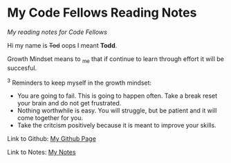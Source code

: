 # My Code Fellows Reading Notes
*My reading notes for Code Fellows*

Hi my name is ~~Tod~~ oops I meant **Todd**. 

Growth Mindset means to <sub>me</sub> that if continue to learn through effort it will be succesful.

<sup>3</sup> Reminders to keep myself in the growth mindset:

- You are going to fail. This is going to happen often. Take a break reset your brain and do not get frustrated.
- Nothing worthwhile is easy. You will struggle, but be patient and it will come together for you.
- Take the critcism positively because it is meant to improve your skills.

Link to Github: [My Github Page](https://todd75.github.io/reading-notes/)

Link to Notes: [My Notes](https://todd75.github.io/reading-notes/class2)
